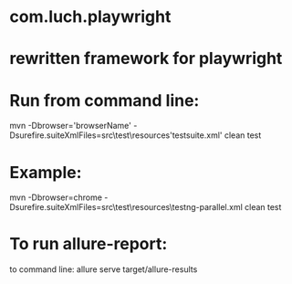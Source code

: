# com.luch.playwright

# rewritten framework for playwright

# Run from command line:
mvn -Dbrowser='browserName' -Dsurefire.suiteXmlFiles=src\test\resources\'testsuite.xml' clean test

# Example:
mvn -Dbrowser=chrome -Dsurefire.suiteXmlFiles=src\test\resources\testng-parallel.xml clean test

# To run allure-report:
to command line: allure serve target/allure-results
